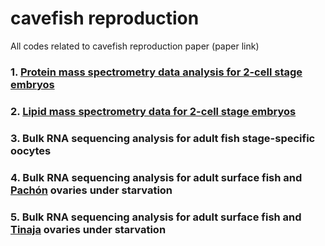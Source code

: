 # cavefish reproduction
All codes related to cavefish reproduction paper
(paper link)

### 1. [Protein mass spectrometry data analysis for 2-cell stage embryos](https://github.com/Xiazistarry/cavefish/blob/main/Proteomics_analysis.rmd) 
### 2. [Lipid mass spectrometry data for 2-cell stage embryos](https://github.com/Xiazistarry/cavefish/blob/main/Lipidomics_analysis.rmd)
### 3. Bulk RNA sequencing analysis for adult fish stage-specific oocytes
### 4. Bulk RNA sequencing analysis for adult surface fish and <ins>Pachón</ins> ovaries under starvation
### 5. Bulk RNA sequencing analysis for adult surface fish and <ins>Tinaja</ins> ovaries under starvation

